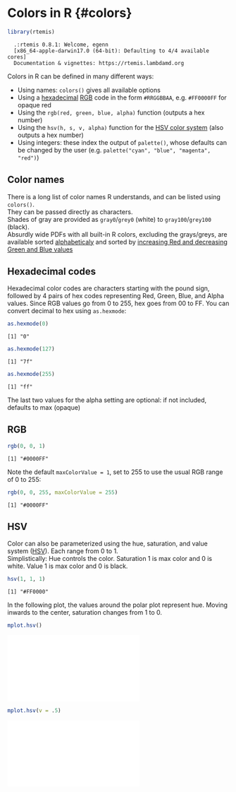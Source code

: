 # Colors in R {#colors}



<STYLE type='text/css' scoped>
PRE.fansi SPAN {padding-top: .25em; padding-bottom: .25em};
</STYLE>


```r
library(rtemis)
```

```
  .:rtemis 0.8.1: Welcome, egenn
  [x86_64-apple-darwin17.0 (64-bit): Defaulting to 4/4 available cores]
  Documentation & vignettes: https://rtemis.lambdamd.org
```

Colors in R can be defined in many different ways:  

* Using names: `colors()` gives all available options
* Using a [hexadecimal](https://en.wikipedia.org/wiki/Hexadecimal) [RGB](https://en.wikipedia.org/wiki/RGB_color_model) code in the form `#RRGGBBAA`, e.g. `#FF0000FF` for opaque red
* Using the `rgb(red, green, blue, alpha)` function (outputs a hex number)
* Using the `hsv(h, s, v, alpha)` function for the [HSV color system](https://en.wikipedia.org/wiki/HSL_and_HSV) (also outputs a hex number)
* Using integers: these index the output of `palette()`, whose defaults can be changed by the user (e.g. `palette("cyan", "blue", "magenta", "red")`)

## Color names

There is a long list of color names R understands, and can be listed using `colors()`.  
They can be passed directly as characters.  
Shades of gray are provided as `gray0`/`grey0` (white) to `gray100`/`grey100` (black).  
Absurdly wide PDFs with all built-in R colors, excluding the grays/greys, are available sorted [alphabeticaly](https://rtemis.netlify.com/RColors.pdf) and sorted by [increasing Red and decreasing Green and Blue values](https://rtemis.netlify.com/RColors_incRed_decBlueGreen.pdf)

## Hexadecimal codes

Hexadecimal color codes are characters starting with the pound sign, followed by 4 pairs of hex codes representing Red, Green, Blue, and Alpha values. Since RGB values go from 0 to 255, hex goes from 00 to FF. You can convert decimal to hex using `as.hexmode`:


```r
as.hexmode(0)
```

```
[1] "0"
```

```r
as.hexmode(127)
```

```
[1] "7f"
```

```r
as.hexmode(255)
```

```
[1] "ff"
```

The last two values for the alpha setting are optional: if not included, defaults to max (opaque)

## RGB


```r
rgb(0, 0, 1)
```

```
[1] "#0000FF"
```

Note the default `maxColorValue = 1`, set to 255 to use the usual RGB range of 0 to 255:


```r
rgb(0, 0, 255, maxColorValue = 255)
```

```
[1] "#0000FF"
```

## HSV

Color can also be parameterized using the hue, saturation, and value system ([HSV](https://en.wikipedia.org/wiki/HSL_and_HSV)). Each range from 0 to 1.  
Simplistically: Hue controls the color. Saturation 1 is max color and 0 is white. Value 1 is max color and 0 is black.


```r
hsv(1, 1, 1)
```

```
[1] "#FF0000"
```

In the following plot, the values around the polar plot represent hue. Moving inwards to the center, saturation changes from 1 to 0.


```r
mplot.hsv()
```

![](81-Colors_files/figure-latex/unnamed-chunk-8-1.pdf)<!-- --> 

```r
mplot.hsv(v = .5)
```

![](81-Colors_files/figure-latex/unnamed-chunk-8-2.pdf)<!-- --> 
